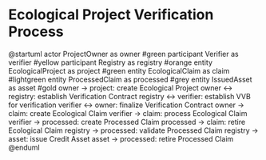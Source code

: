 # Ecological Project Verification Process

@startuml
actor ProjectOwner as owner #green
participant Verifier as verifier #yellow
participant Registry as registry #orange
entity EcologicalProject as project #green
entity EcologicalClaim as claim #lightgreen
entity ProcessedClaim as processed #grey
entity IssuedAsset as asset  #gold
owner -> project: create Ecological Project
owner <-> registry: establish Verification Contract
registry <-> verifier: establish VVB for verification
verifier <-> owner: finalize Verification Contract
owner -> claim: create Ecological Claim
verifier -> claim: process Ecological Claim
verifier -> processed: create Processed Claim
processed -> claim: retire Ecological Claim
registry -> processed: validate Processed Claim
registry -> asset: issue Credit Asset
asset -> processed: retire Processed Claim
@enduml
